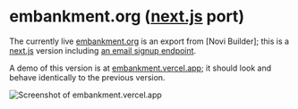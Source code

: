 # embankment.org ([next.js] port)
The currently live [embankment.org] is an export from [Novi Builder]; this is a [next.js] version including [an email signup endpoint][email-signup.tsx].

A demo of this version is at [embankment.vercel.app](https://embankment.vercel.app/); it should look and behave identically to the previous version.

![Screenshot of embankment.vercel.app](./screenshot.png)

[embankment.org]: https://embankment.org
[next.js]: https://nextjs.org/
[Nove Builder]: https://novibuilder.com/
[email-signup.tsx]: ./pages/api/email-signup.tsx